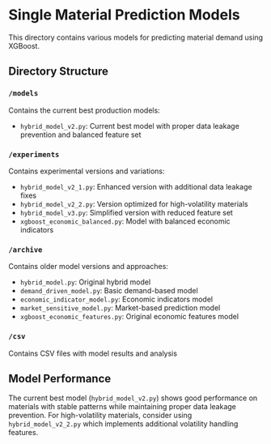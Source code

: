 # Single Material Prediction Models

This directory contains various models for predicting material demand using XGBoost.

## Directory Structure

### `/models`
Contains the current best production models:
- `hybrid_model_v2.py`: Current best model with proper data leakage prevention and balanced feature set

### `/experiments`
Contains experimental versions and variations:
- `hybrid_model_v2_1.py`: Enhanced version with additional data leakage fixes
- `hybrid_model_v2_2.py`: Version optimized for high-volatility materials
- `hybrid_model_v3.py`: Simplified version with reduced feature set
- `xgboost_economic_balanced.py`: Model with balanced economic indicators

### `/archive`
Contains older model versions and approaches:
- `hybrid_model.py`: Original hybrid model
- `demand_driven_model.py`: Basic demand-based model
- `economic_indicator_model.py`: Economic indicators model
- `market_sensitive_model.py`: Market-based prediction model
- `xgboost_economic_features.py`: Original economic features model

### `/csv`
Contains CSV files with model results and analysis

## Model Performance

The current best model (`hybrid_model_v2.py`) shows good performance on materials with stable patterns while maintaining proper data leakage prevention. For high-volatility materials, consider using `hybrid_model_v2_2.py` which implements additional volatility handling features.
